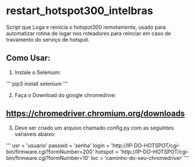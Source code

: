 # restart_hotspot300_intelbras

Script que Loga e reinicia o hotspot300 remotamente, 
usado para automatizar rotina de logar nos roteadores para reinciar em caso de travamento do serviço de hotspot.

## Como Usar:

1. Instale o Selenium:

'''
pip3 install selenium
'''

2. Faça o Download do google chromedrive:


## https://chromedriver.chromium.org/downloads


3. Deve ser criado um arquivo chamado config.py com as seguintes variaveis abaixo:

'''
usr = 'usuario'
passwd = 'senha'
login = 'http://IP-DO-HOTSPOT/cgi-bin/firmware.cgi?formNumber=200'
hotspot = 'http://IP-DO-HOTSPOT/cgi-bin/firmware.cgi?formNumber=10'
loc = 'caminho-do-seu-chromedriver'
'''
